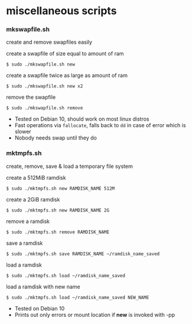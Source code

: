 # miscellaneous scripts

### mkswapfile.sh
create and remove swapfiles easily

create a swapfile of size equal to amount of ram

```shell
$ sudo ./mkswapfile.sh new
```

create a swapfile twice as large as amount of ram

```shell
$ sudo ./mkswapfile.sh new x2
```

remove the swapfile

```shell
$ sudo ./mkswapfile.sh remove
```

* Tested on Debian 10, should work on most linux distros
* Fast operations via `fallocate`, falls back to `dd` in case of error which is slower
* Nobody needs swap until they do

### mktmpfs.sh
create, remove, save & load a temporary file system

create a 512MiB ramdisk

```shell
$ sudo ./mktmpfs.sh new RAMDISK_NAME 512M
```

create a 2GiB ramdisk

```shell
$ sudo ./mktmpfs.sh new RAMDISK_NAME 2G
```

remove a ramdisk

```shell
$ sudo ./mktmpfs.sh remove RAMDISK_NAME
```

save a ramdisk

```shell
$ sudo ./mktmpfs.sh save RAMDISK_NAME ~/ramdisk_name_saved
```

load a ramdisk

```shell
$ sudo ./mktmpfs.sh load ~/ramdisk_name_saved
```

load a ramdisk with new name

```shell
$ sudo ./mktmpfs.sh load ~/ramdisk_name_saved NEW_NAME
```

* Tested on Debian 10
* Prints out only errors or mount location if **new** is invoked with -pp


